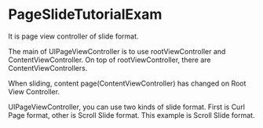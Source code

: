 # PageSlideTutorialExam
It is page view controller of slide format.

The main of UIPageViewController is to use rootViewController and ContentViewController.
On top of rootViewController, there are ContentViewControllers.

When sliding, content page(ContentViewController) has changed on Root View Controller.

UIPageViewController, you can use two kinds of slide format.
First is Curl Page format, other is Scroll Slide format.
This example is Scroll Slide format.
